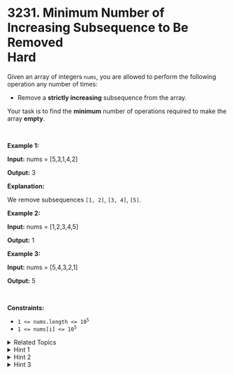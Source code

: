 
# 3231. Minimum Number of Increasing Subsequence to Be Removed<br> Hard

<p>Given an array of integers <code>nums</code>, you are allowed to perform the following operation any number of times:</p>

<ul>
	<li>Remove a <strong>strictly increasing</strong> <span data-keyword="subsequence-array">subsequence</span> from the array.</li>
</ul>

<p>Your task is to find the <strong>minimum</strong> number of operations required to make the array <strong>empty</strong>.</p>

<p>&nbsp;</p>
<p><strong class="example">Example 1:</strong></p>

<div class="example-block">
<p><strong>Input:</strong> <span class="example-io">nums = [5,3,1,4,2]</span></p>

<p><strong>Output:</strong> <span class="example-io">3</span></p>

<p><strong>Explanation:</strong></p>

<p>We remove subsequences <code>[1, 2]</code>, <code>[3, 4]</code>, <code>[5]</code>.</p>
</div>

<p><strong class="example">Example 2:</strong></p>

<div class="example-block">
<p><strong>Input:</strong> <span class="example-io">nums = [1,2,3,4,5]</span></p>

<p><strong>Output:</strong> <span class="example-io">1</span></p>
</div>

<p><strong class="example">Example 3:</strong></p>

<div class="example-block">
<p><strong>Input:</strong> <span class="example-io">nums = [5,4,3,2,1]</span></p>

<p><strong>Output:</strong> <span class="example-io">5</span></p>
</div>

<p>&nbsp;</p>
<p><strong>Constraints:</strong></p>

<ul>
	<li><code>1 &lt;= nums.length &lt;= 10<sup>5</sup></code></li>
	<li><code>1 &lt;= nums[i] &lt;= 10<sup>5</sup></code></li>
</ul>


<details>

<summary> Related Topics </summary>



</details>


<details>
<summary> Hint 1 </summary>
Find the longest non-increasing subsequence.
</details>

<details>
<summary> Hint 2 </summary>
No two elements of this sequence can be removed in one operation.
</details>

<details>
<summary> Hint 3 </summary>
Try to prove that the answer is equal to the length of this sequence.
</details>